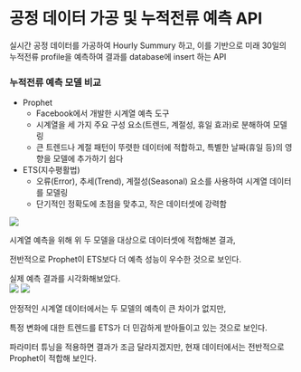 # 공정 데이터 가공 및 누적전류 예측 API 

실시간 공정 데이터를 가공하여 Hourly Summury 하고, 이를 기반으로 미래 30일의 누적전류 profile을 예측하여 결과를 database에 insert 하는 API 

### 누적전류 예측 모델 비교 
- Prophet
  - Facebook에서 개발한 시계열 예측 도구
  - 시계열을 세 가지 주요 구성 요소(트렌드, 계절성, 휴일 효과)로 분해하여 모델링
  - 큰 트렌드나 계절 패턴이 뚜렷한 데이터에 적합하고, 특별한 날짜(휴일 등)의 영향을 모델에 추가하기 쉽다 
- ETS(지수평활법)
  - 오류(Error), 추세(Trend), 계절성(Seasonal) 요소를 사용하여 시계열 데이터를 모델링
  - 단기적인 정확도에 초점을 맞추고, 작은 데이터셋에 강력함 

![](https://velog.velcdn.com/images/hajeongjj/post/a9ba2057-38b1-48af-ac21-714d5790ca87/image.png)

시계열 예측을 위해 위 두 모델을 대상으로 데이터셋에 적합해본 결과, 

전반적으로 Prophet이 ETS보다 더 예측 성능이 우수한 것으로 보인다. 

실제 예측 결과를 시각화해보았다.  
![](https://velog.velcdn.com/images/hajeongjj/post/7444aef2-1b1d-4b2d-ad2a-5a9a19612fab/image.png)
![](https://velog.velcdn.com/images/hajeongjj/post/925a5b3d-5900-4f16-a1af-3e321678a8b2/image.png)

안정적인 시계열 데이터에서는 두 모델의 예측이 큰 차이가 없지만, 

특정 변화에 대한 트렌드를 ETS가 더 민감하게 받아들이고 있는 것으로 보인다. 

파라미터 튜닝을 적용하면 결과가 조금 달라지겠지만, 현재 데이터에서는 전반적으로 Prophet이 적합해 보인다. 
